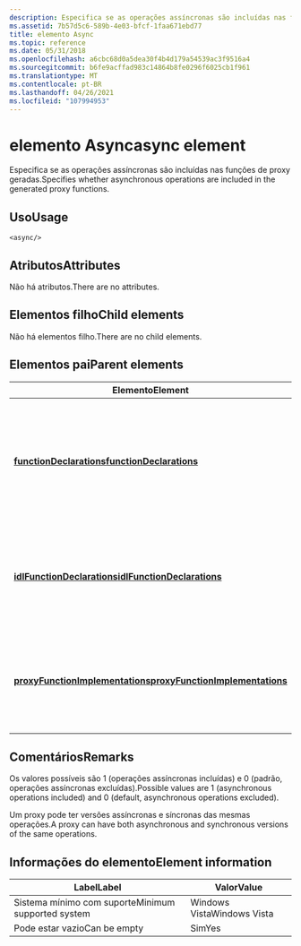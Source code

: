 ```yaml
---
description: Especifica se as operações assíncronas são incluídas nas funções de proxy geradas.
ms.assetid: 7b57d5c6-589b-4e03-bfcf-1faa671ebd77
title: elemento Async
ms.topic: reference
ms.date: 05/31/2018
ms.openlocfilehash: a6cbc68d0a5dea30f4b4d179a54539ac3f9516a4
ms.sourcegitcommit: b6fe9acffad983c14864b8fe0296f6025cb1f961
ms.translationtype: MT
ms.contentlocale: pt-BR
ms.lasthandoff: 04/26/2021
ms.locfileid: "107994953"
---
```

# <a name="async-element"></a><span data-ttu-id="bfe68-103">elemento Async</span><span class="sxs-lookup"><span data-stu-id="bfe68-103">async element</span></span>

<span data-ttu-id="bfe68-104">Especifica se as operações assíncronas são incluídas nas funções de proxy geradas.</span><span class="sxs-lookup"><span data-stu-id="bfe68-104">Specifies whether asynchronous operations are included in the generated proxy functions.</span></span>

## <a name="usage"></a><span data-ttu-id="bfe68-105">Uso</span><span class="sxs-lookup"><span data-stu-id="bfe68-105">Usage</span></span>

``` syntax
<async/>
```

## <a name="attributes"></a><span data-ttu-id="bfe68-106">Atributos</span><span class="sxs-lookup"><span data-stu-id="bfe68-106">Attributes</span></span>

<span data-ttu-id="bfe68-107">Não há atributos.</span><span class="sxs-lookup"><span data-stu-id="bfe68-107">There are no attributes.</span></span>

## <a name="child-elements"></a><span data-ttu-id="bfe68-108">Elementos filho</span><span class="sxs-lookup"><span data-stu-id="bfe68-108">Child elements</span></span>

<span data-ttu-id="bfe68-109">Não há elementos filho.</span><span class="sxs-lookup"><span data-stu-id="bfe68-109">There are no child elements.</span></span>

## <a name="parent-elements"></a><span data-ttu-id="bfe68-110">Elementos pai</span><span class="sxs-lookup"><span data-stu-id="bfe68-110">Parent elements</span></span>



| <span data-ttu-id="bfe68-111">Elemento</span><span class="sxs-lookup"><span data-stu-id="bfe68-111">Element</span></span>                                                                         | <span data-ttu-id="bfe68-112">Descrição</span><span class="sxs-lookup"><span data-stu-id="bfe68-112">Description</span></span>                                                                                                |
|---------------------------------------------------------------------------------|------------------------------------------------------------------------------------------------------------|
| [<span data-ttu-id="bfe68-113">**functionDeclarations**</span><span class="sxs-lookup"><span data-stu-id="bfe68-113">**functionDeclarations**</span></span>](functiondeclarations.md)<br/>                 | <span data-ttu-id="bfe68-114">Gera declarações de implementação para funções de proxy para operações de tipo de porta.</span><span class="sxs-lookup"><span data-stu-id="bfe68-114">Generates implementation declarations for proxy functions for port type operations.</span></span><br/> <br/> |
| [<span data-ttu-id="bfe68-115">**idlFunctionDeclarations**</span><span class="sxs-lookup"><span data-stu-id="bfe68-115">**idlFunctionDeclarations**</span></span>](idlfunctiondeclarations.md)<br/>           | <span data-ttu-id="bfe68-116">Gera declarações IDL para funções de proxy para operações de tipo de porta.</span><span class="sxs-lookup"><span data-stu-id="bfe68-116">Generates IDL declarations for proxy functions for port type operations.</span></span><br/> <br/>            |
| [<span data-ttu-id="bfe68-117">**proxyFunctionImplementations**</span><span class="sxs-lookup"><span data-stu-id="bfe68-117">**proxyFunctionImplementations**</span></span>](proxyfunctionimplementations.md)<br/> | <span data-ttu-id="bfe68-118">Gera implementações para funções de proxy para operações de tipo de porta.</span><span class="sxs-lookup"><span data-stu-id="bfe68-118">Generates implementations for proxy functions for port type operations.</span></span><br/> <br/>             |



## <a name="remarks"></a><span data-ttu-id="bfe68-119">Comentários</span><span class="sxs-lookup"><span data-stu-id="bfe68-119">Remarks</span></span>

<span data-ttu-id="bfe68-120">Os valores possíveis são 1 (operações assíncronas incluídas) e 0 (padrão, operações assíncronas excluídas).</span><span class="sxs-lookup"><span data-stu-id="bfe68-120">Possible values are 1 (asynchronous operations included) and 0 (default, asynchronous operations excluded).</span></span>

<span data-ttu-id="bfe68-121">Um proxy pode ter versões assíncronas e síncronas das mesmas operações.</span><span class="sxs-lookup"><span data-stu-id="bfe68-121">A proxy can have both asynchronous and synchronous versions of the same operations.</span></span>

## <a name="element-information"></a><span data-ttu-id="bfe68-122">Informações do elemento</span><span class="sxs-lookup"><span data-stu-id="bfe68-122">Element information</span></span>



| <span data-ttu-id="bfe68-123">Label</span><span class="sxs-lookup"><span data-stu-id="bfe68-123">Label</span></span> | <span data-ttu-id="bfe68-124">Valor</span><span class="sxs-lookup"><span data-stu-id="bfe68-124">Value</span></span> |
|-------------------------------------|---------------|
| <span data-ttu-id="bfe68-125">Sistema mínimo com suporte</span><span class="sxs-lookup"><span data-stu-id="bfe68-125">Minimum supported system</span></span><br/> | <span data-ttu-id="bfe68-126">Windows Vista</span><span class="sxs-lookup"><span data-stu-id="bfe68-126">Windows Vista</span></span> |
| <span data-ttu-id="bfe68-127">Pode estar vazio</span><span class="sxs-lookup"><span data-stu-id="bfe68-127">Can be empty</span></span>                        | <span data-ttu-id="bfe68-128">Sim</span><span class="sxs-lookup"><span data-stu-id="bfe68-128">Yes</span></span>           |



 

 




